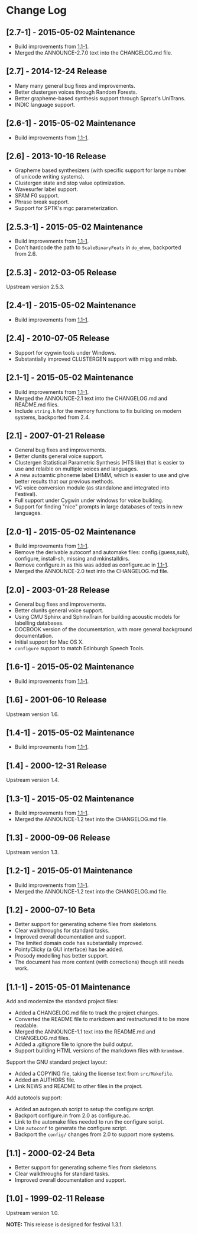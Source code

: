 # Change Log

## [2.7-1] - 2015-05-02 Maintenance

  * Build improvements from [1.1-1](#1.1-1).
  * Merged the ANNOUNCE-2.7.0 text into the CHANGELOG.md file.

## [2.7] - 2014-12-24 Release

  * Many many general bug fixes and improvements.
  * Better clustergen voices through Random Forests.
  * Better grapheme-based synthesis support through Sproat's UniTrans.
  * INDIC language support.

## [2.6-1] - 2015-05-02 Maintenance

  * Build improvements from [1.1-1](#1.1-1).

## [2.6] - 2013-10-16 Release

  * Grapheme based synthesizers (with specific support for large number
    of unicode writing systems).
  * Clustergen state and stop value optimization.
  * Wavesurfer label support.
  * SPAM F0 support.
  * Phrase break support.
  * Support for SPTK's mgc parameterization.

## [2.5.3-1] - 2015-05-02 Maintenance

  * Build improvements from [1.1-1](#1.1-1).
  * Don't hardcode the path to `ScaleBinaryFeats` in `do_ehmm`, backported
    from 2.6.

## [2.5.3] - 2012-03-05 Release

Upstream version 2.5.3.

## [2.4-1] - 2015-05-02 Maintenance

  * Build improvements from [1.1-1](#1.1-1).

## [2.4] - 2010-07-05 Release

  * Support for cygwin tools under Windows.
  * Substantially improved CLUSTERGEN support with mlpg and mlsb.

## [2.1-1] - 2015-05-02 Maintenance

  * Build improvements from [1.1-1](#1.1-1).
  * Merged the ANNOUNCE-2.1 text into the CHANGELOG.md and README.md files.
  * Include `string.h` for the memory functions to fix building on modern
    systems, backported from 2.4.

## [2.1] - 2007-01-21 Release

  * General bug fixes and improvements.
  * Better clunits general voice support.
  * Clustergen Statistical Parametric Synthesis (HTS like) that is
    easier to use and relaible on multiple voices and languages.
  * A new autoamtic phoneme label EHMM, which is easier to use and
    give better results that our previous methods.
  * VC voice conversion module (as standalone and integrated into Festival).
  * Full support under Cygwin under windows for voice building.
  * Support for finding "nice" prompts in large databases of texts in
    new languages.

## [2.0-1] - 2015-05-02 Maintenance

  * Build improvements from [1.1-1](#1.1-1).
  * Remove the derivable autoconf and automake files: config.{guess,sub},
    configure, install-sh, missing and mkinstalldirs.
  * Remove configure.in as this was added as configure.ac in [1.1-1](#1.1-1).
  * Merged the ANNOUNCE-2.0 text into the CHANGELOG.md file.

## [2.0] - 2003-01-28 Release

  * General bug fixes and improvements.
  * Better clunits general voice support.
  * Using CMU Sphinx and SphinxTrain for building acoustic models
    for labelling databases.
  * DOCBOOK version of the documentation, with more general background
    documentation.
  * Initial support for Mac OS X.
  * `configure` support to match Edinburgh Speech Tools.

## [1.6-1] - 2015-05-02 Maintenance

  * Build improvements from [1.1-1](#1.1-1).

## [1.6] - 2001-06-10 Release

Upstream version 1.6.

## [1.4-1] - 2015-05-02 Maintenance

  * Build improvements from [1.1-1](#1.1-1).

## [1.4] - 2000-12-31 Release

Upstream version 1.4.

## [1.3-1] - 2015-05-02 Maintenance

  * Build improvements from [1.1-1](#1.1-1).
  * Merged the ANNOUNCE-1.2 text into the CHANGELOG.md file.

## [1.3] - 2000-09-06 Release

Upstream version 1.3.

## [1.2-1] - 2015-05-01 Maintenance

  * Build improvements from [1.1-1](#1.1-1).
  * Merged the ANNOUNCE-1.2 text into the CHANGELOG.md file.

## [1.2] - 2000-07-10 Beta

  * Better support for generating scheme files from skeletons.
  * Clear walkthroughs for standard tasks.
  * Improved overall documentation and support.
  * The limited domain code has substantially improved.
  * PointyClicky (a GUI interface) has be added.
  * Prosody modelling has better support.
  * The document has more content (with corrections) though still needs work.

## [1.1-1] - 2015-05-01 Maintenance

Add and modernize the standard project files:

  * Added a CHANGELOG.md file to track the project changes.
  * Converted the README file to markdown and restructured it to be more
    readable.
  * Merged the ANNOUNCE-1.1 text into the README.md and CHANGELOG.md files.
  * Added a .gitignore file to ignore the build output.
  * Support building HTML versions of the markdown files with `kramdown`.

Support the GNU standard project layout:

  * Added a COPYING file, taking the license text from `src/Makefile`.
  * Added an AUTHORS file.
  * Link NEWS and README to other files in the project.

Add autotools support:

  * Added an autogen.sh script to setup the configure script.
  * Backport configure.in from 2.0 as configure.ac.
  * Link to the automake files needed to run the configure script.
  * Use `autoconf` to generate the configure script.
  * Backport the `config/` changes from 2.0 to support more systems.

## [1.1] - 2000-02-24 Beta

  * Better support for generating scheme files from skeletons.
  * Clear walkthroughs for standard tasks.
  * Improved overall documentation and support.

## [1.0] - 1999-02-11 Release

Upstream version 1.0.

__NOTE:__ This release is designed for festival 1.3.1.
